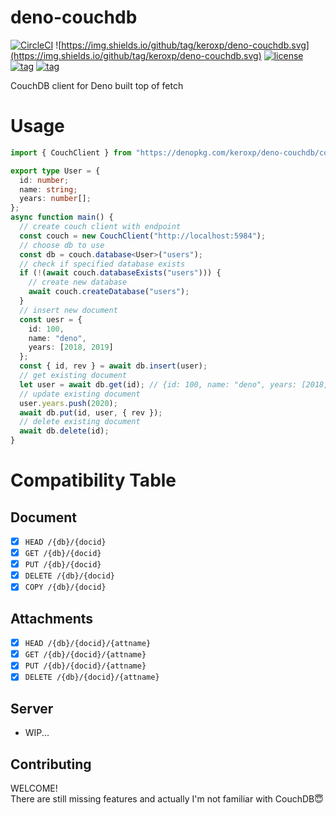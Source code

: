 # deno-couchdb

[![CircleCI](https://circleci.com/gh/keroxp/deno-couchdb.svg?style=svg)](https://circleci.com/gh/keroxp/deno-couchdb)
![https://img.shields.io/github/tag/keroxp/deno-couchdb.svg](https://img.shields.io/github/tag/keroxp/deno-couchdb.svg)
[![license](https://img.shields.io/github/license/keroxp/deno-couchdb.svg)](https://github.com/keroxp/deno-couchdb)
[![tag](https://img.shields.io/badge/deno__std-v0.17.0-green.svg)](https://github.com/denoland/deno_std)
[![tag](https://img.shields.io/badge/deno-v0.17.0-green.svg)](https://github.com/denoland/deno)

CouchDB client for Deno built top of fetch

# Usage

```ts
import { CouchClient } from "https://denopkg.com/keroxp/deno-couchdb/couch.ts";

export type User = {
  id: number;
  name: string;
  years: number[];
};
async function main() {
  // create couch client with endpoint
  const couch = new CouchClient("http://localhost:5984");
  // choose db to use
  const db = couch.database<User>("users");
  // check if specified database exists
  if (!(await couch.databaseExists("users"))) {
    // create new database
    await couch.createDatabase("users");
  }
  // insert new document
  const uesr = {
    id: 100,
    name: "deno",
    years: [2018, 2019]
  };
  const { id, rev } = await db.insert(user);
  // get existing document
  let user = await db.get(id); // {id: 100, name: "deno", years: [2018,2019]}
  // update existing document
  user.years.push(2020);
  await db.put(id, user, { rev });
  // delete existing document
  await db.delete(id);
}
```

# Compatibility Table

## Document

- [x] `HEAD /{db}/{docid}`
- [x] `GET /{db}/{docid}`
- [x] `PUT /{db}/{docid}`
- [x] `DELETE /{db}/{docid}`
- [x] `COPY /{db}/{docid}`

## Attachments

- [x] `HEAD /{db}/{docid}/{attname}`
- [x] `GET /{db}/{docid}/{attname}`
- [x] `PUT /{db}/{docid}/{attname}`
- [x] `DELETE /{db}/{docid}/{attname}`

## Server

- WIP...

## Contributing

WELCOME!  
There are still missing features and actually I'm not familiar with CouchDB😇

